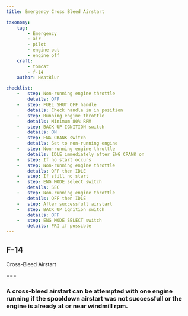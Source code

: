 ```yaml
---
title: Emergency Cross Bleed Airstart

taxonomy:
    tag:
        - Emergency
        - air
        - pilot
        - engine out
        - engine off
    craft:
        - tomcat
        - f-14
    author: HeatBlur

checklist:
    -   step: Non-running engine throttle
        details: OFF
    -   step: FUEL SHUT OFF handle
        details: Check handle in in position
    -   step: Running engine throttle
        details: Minimum 80% RPM
    -   step: BACK UP IGNITION switch
        details: ON
    -   step: ENG CRANK switch
        details: Set to non-running engine
    -   step: Non-running engine throttle
        details: IDLE immediately after ENG CRANK on
    -   step: If no start occurs
    -   step: Non-running engine throttle
        details: OFF then IDLE
    -   step: If still no start
    -   step: ENG MODE select switch
        details: SEC
    -   step: Non-running engine throttle
        details: OFF then IDLE
    -   step: After successfull airstart
    -   step: BACK UP ignition switch
        details: OFF
    -   step: ENG MODE SELECT switch
        details: PRI if possible
---
```


## F-14 
Cross-Bleed Airstart

===

### A cross-bleed airstart can be attempted with one engine running if the spooldown airstart was not successfull or the engine is already at or near windmill rpm.